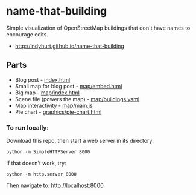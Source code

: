 # name-that-building

Simple visualization of OpenStreetMap buildings that don't have names to encourage edits.

* http://indyhurt.github.io/name-that-building

## Parts

* Blog post - [index.html](index.html)
* Small map for blog post - [map/embed.html](map/embed.html)
* Big map - [map/index.html](map/index.html)
* Scene file (powers the map) - [map/buildings.yaml](map/buildings.yaml#L698-L801)
* Map interactivity - [map/main.js](map/main.js)
* Pie chart - [graphics/pie-chart.html](graphics/pie-chart.html)

### To run locally:

Download this repo, then start a web server in its directory:

    python -m SimpleHTTPServer 8000
    
If that doesn't work, try:

    python -m http.server 8000
    
Then navigate to: [http://localhost:8000](http://localhost:8000)